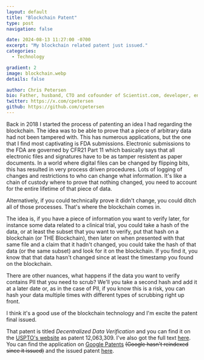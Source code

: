 ```yaml
---
layout: default
title: "Blockchain Patent"
type: post
navigation: false

date: 2024-08-13 11:27:00 -0700
excerpt: "My blockchain related patent just issued."
categories:
  - Technology

gradient: 2
image: blockchain.webp
details: false

author: Chris Petersen
bio: Father, husband, CTO and cofounder of Scientist.com, developer, entrepreneur and technologist.
twitter: https://x.com/cpetersen
github: https://github.com/cpetersen
---
```


Back in 2018 I started the process of patenting an idea I had regarding the blockchain. The idea was to be able to prove that a piece of arbitrary data had not been tampered with. This has numerous applications, but the one that I find most captivating is FDA submissions. Electronic submissions to the FDA are governed by CFR21 Part 11 which basically says that all electronic files and signatures have to be as tamper resistent as paper documents. In a world where digital files can be changed by flipping bits, this has resulted in very process driven procedures. Lots of logging of changes and restrictions to who can change what information. It's like a chain of custody where to prove that nothing changed, you need to account for the entire lifetime of that piece of data.

Alternatively, if you could technically prove it didn't change, you could ditch all of those processes. That's where the blockchain comes in.

The idea is, if you have a piece of information you want to verify later, for instance some data related to a clinical trial, you could take a hash of the data, or at least the subset that you want to verify, put that hash on a blockchain (or THE Blockchain), then later on when presented with that same file and a claim that it hadn't changed, you could take the hash of that data (or the same subset) and look for it on the blockchain. If you find it, you know that that data hasn't changed since at least the timestamp you found on the blockchain.

There are other nuances, what happens if the data you want to verify contains PII that you need to scrub? We'll you take a second hash and add it at a later date or, as in the case of PII, if you know this is a risk, you can hash your data multiple times with different types of scrubbing right up front.

I think it's a good use of the blockchain technology and I'm excite the patent final issued. 

That patent is titled _Decentralized Data Verification_ and you can find it on the [USPTO's website](https://ppubs.uspto.gov/pubwebapp/static/pages/ppubsbasic.html) as patent 12,063,309. I've also got the full text [here](/assets/12063309.pdf). You can find the application on [Google Patents](https://patents.google.com/patent/US20210075623A1/en) ~~(Google hasn't reindexed since it issued)~~ and the issued patent [here](https://patents.google.com/patent/US12063309B2/en).
